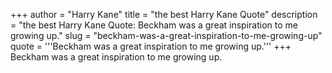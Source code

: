 +++
author = "Harry Kane"
title = "the best Harry Kane Quote"
description = "the best Harry Kane Quote: Beckham was a great inspiration to me growing up."
slug = "beckham-was-a-great-inspiration-to-me-growing-up"
quote = '''Beckham was a great inspiration to me growing up.'''
+++
Beckham was a great inspiration to me growing up.

